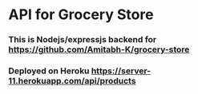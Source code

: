 # API for Grocery Store


### This is Nodejs/expressjs backend for https://github.com/Amitabh-K/grocery-store

### Deployed on Heroku https://server-11.herokuapp.com/api/products

